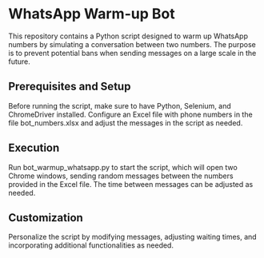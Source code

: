# WhatsApp Warm-up Bot

This repository contains a Python script designed to warm up WhatsApp numbers by simulating a conversation between two numbers. The purpose is to prevent potential bans when sending messages on a large scale in the future.

## Prerequisites and Setup

Before running the script, make sure to have Python, Selenium, and ChromeDriver installed. Configure an Excel file with phone numbers in the file bot_numbers.xlsx and adjust the messages in the script as needed.

## Execution

Run bot_warmup_whatsapp.py to start the script, which will open two Chrome windows, sending random messages between the numbers provided in the Excel file. The time between messages can be adjusted as needed.

## Customization

Personalize the script by modifying messages, adjusting waiting times, and incorporating additional functionalities as needed.
